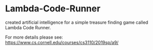 # Lambda-Code-Runner
created artificial intelligence for a simple treasure finding game called Lambda Code Runner.

For more details please see: https://www.cs.cornell.edu/courses/cs3110/2019sp/a9/
